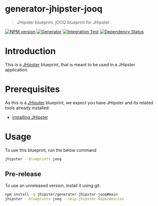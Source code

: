 # generator-jhipster-jooq

> JHipster blueprint, jOOQ blueprint for JHipster

[![NPM version][npm-image]][npm-url]
[![Generator][github-generator-image]][github-generator-url]
[![Integration Test][github-integration-image]][github-integration-url]
[![Dependency Status][daviddm-image]][daviddm-url]

# Introduction

This is a [JHipster](https://www.jhipster.tech/) blueprint, that is meant to be used in a JHipster application.

# Prerequisites

As this is a [JHipster](https://www.jhipster.tech/) blueprint, we expect you have JHipster and its related tools already installed:

-   [Installing JHipster](https://www.jhipster.tech/installation/)

# Usage

To use this blueprint, run the below command

```bash
jhipster --blueprints jooq
```

## Pre-release

To use an unreleased version, install it using git.

```bash
npm install -g jhipster/generator-jhipster-jooq#main
jhipster --blueprints jooq --skip-jhipster-dependencies
```

[npm-image]: https://img.shields.io/npm/v/generator-jhipster-jooq.svg
[npm-url]: https://npmjs.org/package/generator-jhipster-jooq
[github-generator-image]: https://github.com/jhipster/generator-jhipster-jooq/workflows/Generator/badge.svg
[github-generator-url]: https://github.com/jhipster/generator-jhipster-tenantview/actions?query=workflow%3A%22Generator%22
[github-integration-image]: https://github.com/jhipster/generator-jhipster-jooq/workflows/Integration%20Test/badge.svg
[github-integration-url]: https://github.com/jhipster/generator-jhipster-tenantview/actions?query=workflow%3A%22Integration+Test%22
[daviddm-image]: https://david-dm.org/jhipster/generator-jhipster-jooq.svg?theme=shields.io
[daviddm-url]: https://david-dm.org/jhipster/generator-jhipster-jooq
